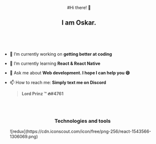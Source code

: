 <div align="center">#Hi there! 👋</br>
  <h2>I am Oskar.</h2>
  <br/>
</div>

<br/>
<br/>

- 🔭 I’m currently working on <b>getting better at coding</b>
- 🌱 I’m currently learning <b>React & React Native</b>
- 💬 Ask me about <b>Web development. I hope I can help you 😄 </b>
- 📫 How to reach me: <b>Simply text me on Discord 
  ><c2>Lord Prinz ™ 🔥#4761</b>
 
  <br/>
  <br/>
  
  <h3 align="center">Technologies and tools </h3>
  ![redux](https://cdn.iconscout.com/icon/free/png-256/react-1543566-1306069.png)


